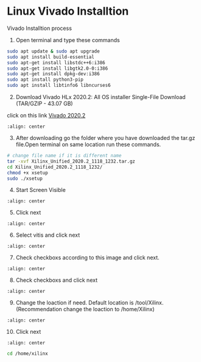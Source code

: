 # Linux Vivado Installtion
Vivado Installtion process

1. Open terminal and type these commands
```bash
sudo apt update & sudo apt upgrade
sudo apt install build-essential
sudo apt-get install libstdc++6:i386
sudo apt-get install libgtk2.0-0:i386
sudo apt-get install dpkg-dev:i386
sudo apt install python3-pip
sudo apt install libtinfo6 libncurses6
```

2. Download Vivado HLx 2020.2: All OS installer Single-File Download (TAR/GZIP - 43.07 GB)


click on this link [Vivado 2020.2](https://www.xilinx.com/support/download/index.html/content/xilinx/en/downloadNav/vivado-design-tools/archive.html)


```{figure} ./images/img1.png
:align: center
```
3. After downloading go the folder where you have downloaded the tar.gz file.Open terminal on same location run these commands.

```bash
# change file name if it is different name
tar -xvf Xilinx_Unified_2020.2_1118_1232.tar.gz
cd Xilinx_Unified_2020.2_1118_1232/
chmod +x xsetup
sudo ./xsetup
```
4. Start Screen Visible
```{figure} ./images/img2.png
:align: center
```
5. Click next

```{figure} ./images/img3.png
:align: center
```
6. Select vitis and click next

```{figure} ./images/img4.png
:align: center
```
7. Check checkboxs according to this image and click next.

```{figure} ./images/img5.png
:align: center
```
8. Check checkboxs and click next
```{figure} ./images/img6.png
:align: center
```
9. Change the loaction if need. Default location is  /tool/Xilinx.(Recommendation change the loaction to /home/Xilinx)
```{figure} ./images/img7.png
:align: center
```
10. Click next
```{figure} ./images/img8.png
:align: center
```
```bash
cd /home/xilinx
```



